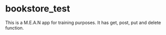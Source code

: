 # bookstore_test

This is a M.E.A.N app for training purposes.
It has get, post, put and delete function.
